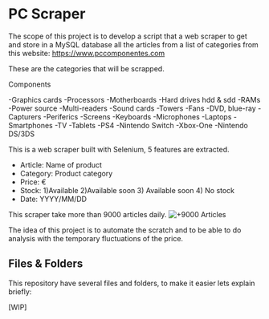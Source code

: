 # PC Scraper

The scope of this project is to develop a script that a web scraper to get and store in a MySQL database all the articles from a list of categories from this website: https://www.pccomponentes.com

These are the categories that will be scrapped.

Components
 
-Graphics cards -Processors -Motherboards -Hard drives hdd & sdd -RAMs -Power source -Multi-readers -Sound cards -Towers -Fans -DVD, blue-ray -Capturers -Periferics -Screens -Keyboards -Microphones -Laptops -Smartphones -TV -Tablets -PS4 -Nintendo Switch -Xbox-One -Nintendo DS/3DS

This is a web scraper built with Selenium, 5 features are extracted.

<ul>
  <li>Article: Name of product</li>
  <li>Category: Product category</li>
  <li>Price: €</li>
  <li>Stock: 1)Available 2)Available soon 3) Available soon 4) No stock </li>
  <li>Date: YYYY/MM/DD</li>
</ul>

This scraper take more than 9000 articles daily.
![+9000 Articles](/home/jacobo/Documentos/Scraper_daily.png)

The idea of this project is to automate the scratch and to be able to do analysis with the temporary fluctuations of the price.

## Files & Folders
This repository have several files and folders, to make it easier lets explain briefly:

[WIP]
